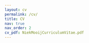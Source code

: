 ```yaml
---
layout: cv
permalink: /cv/
title: CV
nav: true
nav_order: 2
cv_pdf: NiekMooijCurriculumVitae.pdf
---
```

